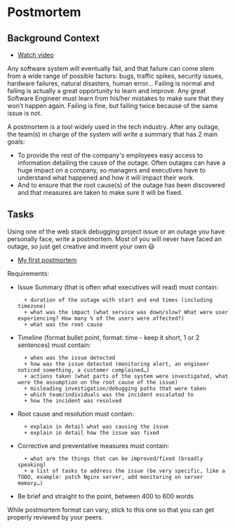 # Postmortem
## Background Context
- [Watch video](https://www.youtube.com/watch?v=rp5cVMNmbro)

Any software system will eventually fail, and that failure can come stem from a wide range of possible factors: bugs, traffic spikes, security issues, hardware failures, natural disasters, human error… Failing is normal and failing is actually a great opportunity to learn and improve. Any great Software Engineer must learn from his/her mistakes to make sure that they won’t happen again. Failing is fine, but failing twice because of the same issue is not.

A postmortem is a tool widely used in the tech industry. After any outage, the team(s) in charge of the system will write a summary that has 2 main goals:

- To provide the rest of the company's employees easy access to information detailing the cause of the outage. Often outages can have a huge impact on a company, so managers and executives have to understand what happened and how it will impact their work.
- And to ensure that the root cause(s) of the outage has been discovered and that measures are taken to make sure it will be fixed.

## Tasks
Using one of the web stack debugging project issue or an outage you have personally face, write a postmortem. Most of you will never have faced an outage, so just get creative and invent your own :smiley:

- [My first postmortem](https://medium.com/@robertssekyene05/my-first-postmortem-report-1c96d210acd0)

Requirements:
- Issue Summary (that is often what executives will read) must contain:

        + duration of the outage with start and end times (including timezone)
        + what was the impact (what service was down/slow? What were user experiencing? How many % of the users were affected?)
        + what was the root cause

- Timeline (format bullet point, format: time - keep it short, 1 or 2 sentences) must contain:

        + when was the issue detected
        + how was the issue detected (monitoring alert, an engineer noticed something, a customer complained…)
        + actions taken (what parts of the system were investigated, what were the assumption on the root cause of the issue)
        + misleading investigation/debugging paths that were taken
        + which team/individuals was the incident escalated to
        + how the incident was resolved

- Root cause and resolution must contain:

        + explain in detail what was causing the issue
        + explain in detail how the issue was fixed

- Corrective and preventative measures must contain:

        + what are the things that can be improved/fixed (broadly speaking)
        + a list of tasks to address the issue (be very specific, like a TODO, example: patch Nginx server, add monitoring on server memory…)

- Be brief and straight to the point, between 400 to 600 words

While postmortem format can vary, stick to this one so that you can get properly reviewed by your peers.

